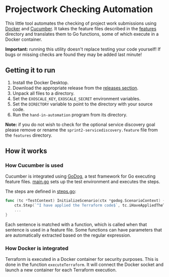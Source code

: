 # Projectwork Checking Automation

This little tool automates the checking of project work submissions using [Docker](https://docker.io) and [Cucumber](https://cucumber.io/). It takes the feature files described in the [features](./features) directory and translates them to Go functions, some of which execute in a Docker container.

**Important:** running this utility doesn't replace testing your code yourself! If bugs or missing checks are found they may be added last minute!

## Getting it to run

1. Install the Docker Desktop.
2. Download the appropriate release from the [releases section](https://github.com/FH-Cloud-Computing/hand-in-automation/releases/).
3. Unpack all files to a directory.
4. Set the `EXOSCALE_KEY`, `EXOSCALE_SECRET` environment variables.
5. Set the `DIRECTORY` variable to point to the directory with your source code.
6. Run the `hand-in-automation` program from its directory. 

**Note:** if you do not wish to check for the optional service discovery goal please remove or rename the `sprint2-servicediscovery.feature` file from the `features` directory.

## How it works

### How Cucumber is used

Cucumber is integrated using [GoDog](https://github.com/cucumber/godog), a test framework for Go executing feature files. [main.go](main.go) sets up the test environment and executes the steps.

The steps are defined in [steps.go](steps.go):

```go
func (tc *TestContext) InitializeScenario(ctx *godog.ScenarioContext) {
	ctx.Step(`^I have applied the Terraform code$`, tc.iHaveAppliedTheTerraformCode)
    ...
}
```

Each sentence is matched with a function, which is called when that sentence is used in a feature file. Some functions can have parameters that are automatically extracted based on the regular expression.

### How Docker is integrated

Terraform is executed in a Docker container for security purposes. This is done in the function `executeTerraform`. It 
will connect the Docker socket and launch a new container for each Terraform execution.